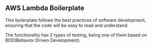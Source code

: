 ## AWS Lambda Boilerplate

This boilerplate follows the best practices of software development, ensuring
that the code will be easy to read and understand.

The functionality has 2 types of testing, being one of them based on BDD(Behavior
Driven Development).